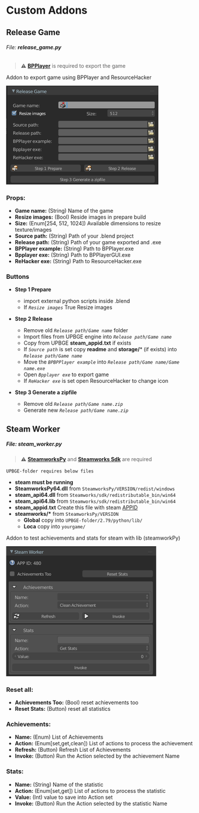# Custom Addons 


## Release Game
###### File: **release_game.py**

> :warning: **[BPPlayer](https://blenderartists.org/t/bpplayer/1126605/7)** is required to export the game

Addon to export game using BPPlayer and ResourceHacker

![](../images/release-game.png)

### Props:
* **Game name:** (String) Name of the game
* **Resize images:** (Bool) Reside images in prepare build
* **Size:** (Enum[254, 512, 1024]) Available dimensions to resize texture/images
* **Source path:** (String) Path of your .blend project
* **Release path:** (String) Path of your game exported and .exe
* **BPPlayer example:** (String) Path to BPPlayer.exe
* **Bpplayer exe:** (String) Path to BPPlayerGUI.exe
* **ReHacker exe:** (String) Path to ResourceHacker.exe

### Buttons
* **Step 1 Prepare**
    - import external python scripts inside .blend
    - If *`Resize images`* True Resize images

* **Step 2 Release**
    - Remove old *`Release path/Game name`* folder
    - Import files from UPBGE engine into *`Release path/Game name`*
    - Copy from UPBGE **steam_appid.txt** if exists
    - If *`Source path`* is set copy **readme** and **storage/*** (if exists) into *`Release path/Game name`*
    - Move the *`BPBPPlayer example`* into *`Release path/Game name/Game name.exe`*
    - Open *`Bpplayer exe`* to export game
    - If *`ReHacker exe`* is set open ResourceHacker to change icon

* **Step 3 Generate a zipfile**
    - Remove old *`Release path/Game name.zip`*
    - Generate new *`Release path/Game name.zip`*

## Steam Worker
##### File: steam_worker.py

> :warning: **[SteamworksPy](https://github.com/philippj/SteamworksPy/archive/refs/tags/1.6.5.zip)** and **[Steamworks Sdk](https://partner.steamgames.com/downloads/steamworks_sdk_157.zip)** are required

`UPBGE-folder requires below files`
- **steam must be running**
- **SteamworksPy64.dll** from `SteamworksPy/VERSION/redist/windows`
- **steam_api64.dll** from `Steamworks/sdk/redistributable_bin/win64`
- **steam_api64.lib** from `Steamworks/sdk/redistributable_bin/win64`
- **steam_appid.txt** Create this file with steam [APPID](https://partner.steamgames.com/doc/features/achievements/ach_guide)
- **steamworks/\*** from `SteamworksPy/VERSION`
    - **Global** copy into `UPBGE-folder/2.79/python/lib/`
    - **Loca** copy into `yourgame/`


Addon to test achievements and stats for steam with lib (steamworkPy)

![](../images/steam-worker.png)

### Reset all:
* **Achievements Too:** (Bool) reset achievements too
* **Reset Stats:** (Button) reset all statistics

### Achievements:
* **Name:** (Enum) List of Achievements
* **Action:** (Enum[set,get,clean]) List of actions to process the achievement
* **Refresh:** (Button) Refresh List of Achievements
* **Invoke:** (Button) Run the Action selected by the achievement Name

### Stats:
* **Name:** (String) Name of the statistic
* **Action:** (Enum[set,get]) List of actions to process the statistic
* **Value:** (Int) value to save into Action set
* **Invoke:** (Button) Run the Action selected by the statistic Name